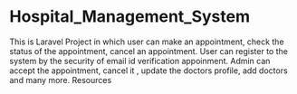 # Hospital_Management_System
This is Laravel Project in which user can make an appointment, check the status of the appointment, cancel an appointment. User can register to the system by the security of email id verification appoinment. Admin can accept the appointment, cancel it , update the doctors profile, add doctors and many more.  Resources
